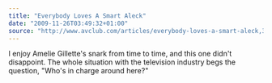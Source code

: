 ```yaml
---
title: "Everybody Loves A Smart Aleck"
date: "2009-11-26T03:49:32+01:00"
source: "http://www.avclub.com/articles/everybody-loves-a-smart-aleck,35321/"
---
```


I enjoy Amelie Gillette's snark from time to time, and this one didn't disappoint. The whole situation with the television industry begs the question, "Who's in charge around here?"
